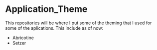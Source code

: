 # Application_Theme
This repositories will be where I put some of the theming that I used for some of the aplications.
This include as of now:
+ Abricotine
+ Setzer
